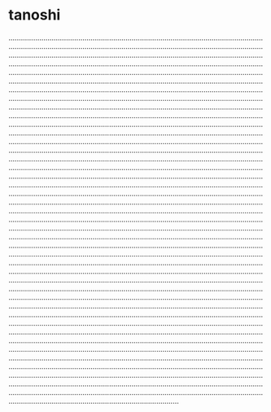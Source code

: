 # tanoshi
...........................................................................................................................................................................................................................................................................................................................................................................................................................................................................................................................................................................................................................................................................................................................................................................................................................................................................................................................................................................................................................................................................................................................................................................................................................................................................................................................................................................................................................................................................................................................................................................................................................................................................................................................................................................................................................................................................................................................................................................................................................................................................................................................................................................................................................................................................................................................................................................................................................................................................................................................................................................................................................................................................................................................................................................................................................................................................................................................................................................................................................................................................................................................................................................................................................................................................................................................................................................................................................................................................................................................................................................................................................................................................................................................................................................................................................................................................................................................................................................................................................................................................................................................................................................................................................................................................................................................................................................................................................................................................................................................................................................................................................................................................................................................................................................................................................................................................................................................................................................................................................................................................................................................................................................................................................................................................................................................................................................................................................................................................................................
